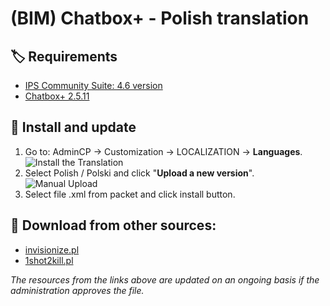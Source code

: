 # (BIM) Chatbox+ - Polish translation

## 🏷️ Requirements

- [IPS Community Suite: 4.6 version](https://invisioncommunity.com/)
- [Chatbox+ 2.5.11](https://invisioncommunity.com/files/file/9342-chatbox/)

## 🧰 Install and update

1. Go to: AdminCP -> Customization -> LOCALIZATION -> **Languages**.  
   ![Install the Translation](https://files.axendev.net/github/lang/acpLang.png)
2. Select Polish / Polski and click "**Upload a new version**".  
   ![Manual Upload](https://files.axendev.net/github/lang/uploadNewVersion.png)
3. Select file .xml from packet and click install button.

## 🔌 Download from other sources:

- [invisionize.pl](https://forum.invisionize.pl/files/file/813-polish-translation-app-bim-chatbox/)
- [1shot2kill.pl](https://1shot2kill.pl/topic/110345-spolszczenie-bim-chatbox-invision-community/)

_The resources from the links above are updated on an ongoing basis if the administration approves the file._
